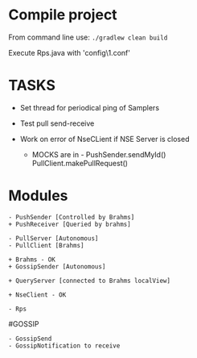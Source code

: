 # Compile project

From command line use:
`./gradlew clean build`

Execute Rps.java with
'config\1.conf'


# TASKS

- Set thread for periodical ping of Samplers 
- Test pull send-receive
- Work on error of NseCLient if NSE Server is closed

  - MOCKS are in - 
PushSender.sendMyId()
PullClient.makePullRequest()
 
# Modules 
    - PushSender [Controlled by Brahms]
    + PushReceiver [Queried by brahms]
    
    - PullServer [Autonomous]          
    - PullClient [Brahms]
    
    + Brahms - OK
    + GossipSender [Autonomous]

    + QueryServer [connected to Brahms localView]
    
    + NseClient - OK
    
    - Rps
    
#GOSSIP

    - GossipSend
    - GossipNotification to receive 
    
    